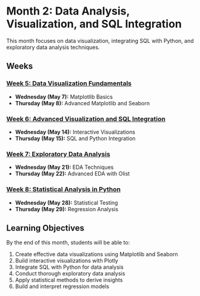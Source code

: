 # Month 2: Data Analysis, Visualization, and SQL Integration

This month focuses on data visualization, integrating SQL with Python, and exploratory data analysis techniques.

## Weeks

### [Week 5: Data Visualization Fundamentals](Week_5/)
- **Wednesday (May 7):** Matplotlib Basics
- **Thursday (May 8):** Advanced Matplotlib and Seaborn

### [Week 6: Advanced Visualization and SQL Integration](Week_6/)
- **Wednesday (May 14):** Interactive Visualizations
- **Thursday (May 15):** SQL and Python Integration

### [Week 7: Exploratory Data Analysis](Week_7/)
- **Wednesday (May 21):** EDA Techniques
- **Thursday (May 22):** Advanced EDA with Olist

### [Week 8: Statistical Analysis in Python](Week_8/)
- **Wednesday (May 28):** Statistical Testing
- **Thursday (May 29):** Regression Analysis

## Learning Objectives

By the end of this month, students will be able to:
1. Create effective data visualizations using Matplotlib and Seaborn
2. Build interactive visualizations with Plotly
3. Integrate SQL with Python for data analysis
4. Conduct thorough exploratory data analysis
5. Apply statistical methods to derive insights
6. Build and interpret regression models